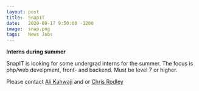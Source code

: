 ```yaml
---
layout: post
title:  SnapIT
date:   2020-09-17 9:50:00 -1200
image:  snap.png
tags:   News Jobs
---
```


**Interns during summer**

SnapIT is looking for some undergrad interns for the summer. The focus is php/web develpment, front- and backend.
Must be level 7 or higher.

Please contact [Ali Kahwaji](Ali.Kahwaji@nmit.ac.nz) and or [Chris Rodley](chris@snapit.group)
